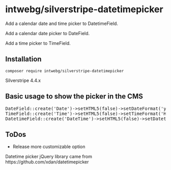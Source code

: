 <h1>intwebg/silverstripe-datetimepicker</h1>
<p>Add a calendar date and time picker to DatetimeField.</p>
<p>Add a calendar date picker to DateField.</p>
<p>Add a time picker to TimeField.</p>

<h2>Installation</h2>
<p><code>composer require intwebg/silverstripe-datetimepicker</code></p>
<p>Silverstripe 4.4.x</p>

<h2>Basic usage to show the picker in the CMS</h2>
<pre>
DateField::create('Date')->setHTML5(false)->setDateFormat('yyyy-MM-dd')
TimeField::create('Time')->setHTML5(false)->setTimeFormat('HH:mm')
DatetimeField::create('DateTime')->setHTML5(false)->setDatetimeFormat('yyyy-MM-dd HH:mm:ss')
</pre>

<h2>ToDos</h2>
<ul>
<li>Release more customizable option</li>
</ul>
<p>Datetime picker jQuery library came from https://github.com/xdan/datetimepicker
